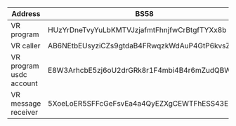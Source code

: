 | Address | BS58 | Hex |
|---------|---------|---------|
| VR program | HUzYrDneTvyYuLbKMTVJzjafmtFhnjfwCrBtgfTYXx8b | 0xf4e6be6058d913a80109faec219859211e8dcabc66d25e8a03a418c698964654 |
| VR caller | AB6NEtbEUsyziCZs9gtdaB4FRwqzkWdAuP4GtP6kvsZD | 0x884f0ed98e70c19cffd2b4e605cf97afb23524fcc733ddbb1e354d41a72fa66c |
| VR program usdc account | E8W3ArhcbE5zj6oU2drGRk8r1F4mbi4B4r6mZudQBW7B | 0xc313d412e8706d8a4dc871fc26d24fc82a385d1ec5c9769fcab65906b85819fa |
| VR message receiver | 5XoeLoER5SFFcGeFsvEa4a4QyEZXgCEWTFhESS43ExLX | 0x4352e98d0dfef2a95d0a81a56c960dec102111ac0ba732ab8858a5891dfb5df0 |
